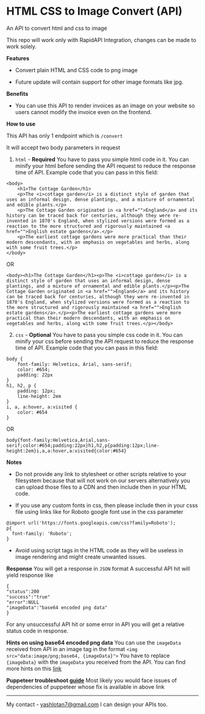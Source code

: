 # HTML CSS to Image Convert (API)

An API to convert html and css to image

This repo will work only with RapidAPI Integration, changes can be made to work solely.

**Features**

- Convert plain HTML and CSS code to png image

- Future update will contain support for other image formats like jpg.

**Benefits**

- You can use this API to render invoices as an image on your website so users cannot modify the invoice even on the frontend.

**How to use**

This API has only 1 endpoint which is `/convert`

It will accept two body parameters in request

1. `html` - **Required**
   You have to pass you simple html code in it. You can minify your html before sending the API request to reduce the response time of API. Example code that you can pass in this field:

```
<body>
	<h1>The Cottage Garden</h1>
	<p>The <i>cottage garden</i> is a distinct style of garden that uses an informal design, dense plantings, and a mixture of ornamental and edible plants.</p>
	<p>The Cottage Garden originated in <a href="">England</a> and its history can be traced back for centuries, although they were re-invented in 1870's England, when stylized versions were formed as a reaction to the more structured and rigorously maintained <a href="">English estate gardens</a>.</p>
	<p>The earliest cottage gardens were more practical than their modern descendants, with an emphasis on vegetables and herbs, along with some fruit trees.</p>
</body>
```

OR

```
<body><h1>The Cottage Garden</h1><p>The <i>cottage garden</i> is a distinct style of garden that uses an informal design, dense plantings, and a mixture of ornamental and edible plants.</p><p>The Cottage Garden originated in <a href="">England</a> and its history can be traced back for centuries, although they were re-invented in 1870's England, when stylized versions were formed as a reaction to the more structured and rigorously maintained <a href="">English estate gardens</a>.</p><p>The earliest cottage gardens were more practical than their modern descendants, with an emphasis on vegetables and herbs, along with some fruit trees.</p></body>
```

2. `css` - **Optional**
   You have to pass you simple css code in it. You can minify your css before sending the API request to reduce the response time of API. Example code that you can pass in this field:

```
body {
	font-family: Helvetica, Arial, sans-serif;
	color: #654;
	padding: 22px
}
h1, h2, p {
	padding: 12px;
	line-height: 2em
}
i, a, a:hover, a:visited {
	color: #654
}
```

OR

```
body{font-family:Helvetica,Arial,sans-serif;color:#654;padding:22px}h1,h2,p{padding:12px;line-height:2em}i,a,a:hover,a:visited{color:#654}
```

**Notes**

- Do not provide any link to stylesheet or other scripts relative to your filesystem because that will not work on our servers alternatively you can upload those files to a CDN and then include then in your HTML code.

- If you use any custom fonts in css, then please include then in your csss file using links like for Roboto google font use in the css parameter

```
@import url('https://fonts.googleapis.com/css?family=Roboto');
p{
  font-family: 'Roboto';
}
```

- Avoid using script tags in the HTML code as they will be useless in image rendering and might create unwanted issues.

**Response**
You will get a response in `JSON` format
A successful API hit will yield response like

```
{
"status":200
"success":"true"
"error":NULL
"imageData":"base64 encoded png data"
}
```

For any unsuccessful API hit or some error in API you will get a relative status code in response.

**Hints on using base64 encoded png data**
You can use the `imageData` received from API in an image tag in the format
`<img src="data:image/png;base64, {imageData}">`
You have to replace `{imageData}` with the `imageData` you received from the API.
You can find more hints on this [link](https://stackoverflow.com/a/8499716/6043416)

**Puppeteer troubleshoot [guide](https://github.com/GoogleChrome/puppeteer/blob/master/docs/troubleshooting.md#chrome-headless-doesnt-launch)**
Most likely you would face issues of dependencies of puppeteer whose fix is available in above link

---

My contact - yashlotan7@gmail.com
I can design your APIs too.

